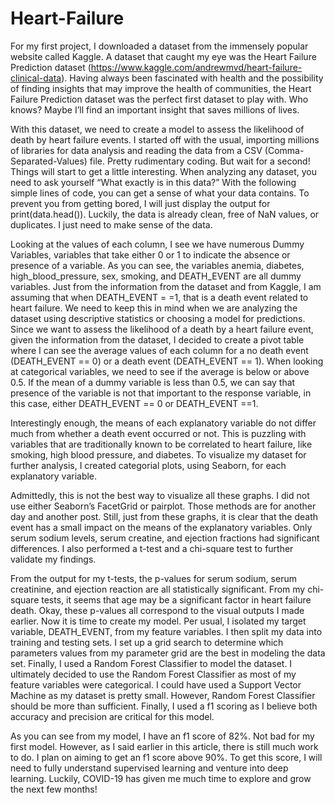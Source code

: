 # Heart-Failure

For my first project, I downloaded a dataset from the immensely popular website called Kaggle. A dataset that caught my eye was the Heart Failure Prediction dataset (https://www.kaggle.com/andrewmvd/heart-failure-clinical-data). Having always been fascinated with health and the possibility of finding insights that may improve the health of communities, the Heart Failure Prediction dataset was the perfect first dataset to play with. Who knows? Maybe I’ll find an important insight that saves millions of lives.

With this dataset, we need to create a model to assess the likelihood of death by heart failure events. I started off with the usual, importing millions of libraries for data analysis and reading the data from a CSV (Comma-Separated-Values) file. Pretty rudimentary coding. But wait for a second! Things will start to get a little interesting.
When analyzing any dataset, you need to ask yourself “What exactly is in this data?” With the following simple lines of code, you can get a sense of what your data contains. To prevent you from getting bored, I will just display the output for print(data.head()). Luckily, the data is already clean, free of NaN values, or duplicates. I just need to make sense of the data.


Looking at the values of each column, I see we have numerous Dummy Variables, variables that take either 0 or 1 to indicate the absence or presence of a variable. As you can see, the variables anemia, diabetes, high_blood_pressure, sex, smoking, and DEATH_EVENT are all dummy variables. Just from the information from the dataset and from Kaggle, I am assuming that when DEATH_EVENT = =1, that is a death event related to heart failure. We need to keep this in mind when we are analyzing the dataset using descriptive statistics or choosing a model for predictions.
Since we want to assess the likelihood of a death by a heart failure event, given the information from the dataset, I decided to create a pivot table where I can see the average values of each column for a no death event (DEATH_EVENT == 0) or a death event (DEATH_EVENT == 1). When looking at categorical variables, we need to see if the average is below or above 0.5. If the mean of a dummy variable is less than 0.5, we can say that presence of the variable is not that important to the response variable, in this case, either DEATH_EVENT == 0 or DEATH_EVENT ==1.


Interestingly enough, the means of each explanatory variable do not differ much from whether a death event occurred or not. This is puzzling with variables that are traditionally known to be correlated to heart failure, like smoking, high blood pressure, and diabetes. To visualize my dataset for further analysis, I created categorial plots, using Seaborn, for each explanatory variable.

Admittedly, this is not the best way to visualize all these graphs. I did not use either Seaborn’s FacetGrid or pairplot. Those methods are for another day and another post. Still, just from these graphs, it is clear that the death event has a small impact on the means of the explanatory variables. Only serum sodium levels, serum creatine, and ejection fractions had significant differences. I also performed a t-test and a chi-square test to further validate my findings.

From the output for my t-tests, the p-values for serum sodium, serum creatinine, and ejection reaction are all statistically significant. From my chi-square tests, it seems that age may be a significant factor in heart failure death. Okay, these p-values all correspond to the visual outputs I made earlier.
Now it is time to create my model. Per usual, I isolated my target variable, DEATH_EVENT, from my feature variables. I then split my data into training and testing sets. I set up a grid search to determine which parameters values from my parameter grid are the best in modeling the data set. Finally, I used a Random Forest Classifier to model the dataset. I ultimately decided to use the Random Forest Classifier as most of my feature variables were categorical. I could have used a Support Vector Machine as my dataset is pretty small. However, Random Forest Classifier should be more than sufficient. Finally, I used a f1 scoring as I believe both accuracy and precision are critical for this model.

As you can see from my model, I have an f1 score of 82%. Not bad for my first model. However, as I said earlier in this article, there is still much work to do. I plan on aiming to get an f1 score above 90%. To get this score, I will need to fully understand supervised learning and venture into deep learning. Luckily, COVID-19 has given me much time to explore and grow the next few months!
